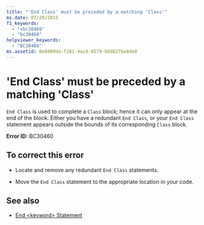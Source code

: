 ```yaml
---
title: "'End Class' must be preceded by a matching 'Class'"
ms.date: 07/20/2015
f1_keywords: 
  - "vbc30460"
  - "bc30460"
helpviewer_keywords: 
  - "BC30460"
ms.assetid: 0e6989da-f281-4ac4-8579-b6d627be8de8
---
```

# 'End Class' must be preceded by a matching 'Class'
`End Class` is used to complete a `Class` block; hence it can only appear at the end of the block. Either you have a redundant `End Class`, or your `End Class` statement appears outside the bounds of its corresponding `Class` block.  
  
 **Error ID:** BC30460  
  
## To correct this error  
  
- Locate and remove any redundant `End Class` statements.  
  
- Move the `End Class` statement to the appropriate location in your code.  
  
## See also

- [End \<keyword> Statement](../../visual-basic/language-reference/statements/end-keyword-statement.md)

